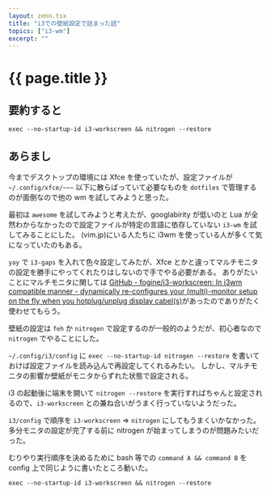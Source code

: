 ```yaml
---
layout: zenn.tsx
title: "i3での壁紙設定で詰まった話"
topics: ["i3-wm"]
excerpt: ""
---
```


# {{ page.title }}

## 要約すると

```
exec --no-startup-id i3-workscreen && nitrogen --restore
```

## あらまし

今までデスクトップの環境には Xfce を使っていたが、設定ファイルが `~/.config/xfce/~~~` 以下に散らばっていて必要なものを `dotfiles` で管理するのが面倒なので他の wm を試してみようと思った。

最初は `awesome` を試してみようと考えたが、googlabirity が低いのと Lua が全然わからなかったので設定ファイルが特定の言語に依存していない `i3-wm` を試してみることにした。
(vim.jp)にいる人たちに i3wm を使っている人が多くて気になっていたのもある。

`yay` で `i3-gaps` を入れて色々設定してみたが、Xfce とかと違ってマルチモニタの設定を勝手にやってくれたりはしないので手でやる必要がある。
ありがたいことにマルチモニタに関しては [GitHub - fogine/i3-workscreen: In i3wm compatible manner - dynamically re-configures your (multi)-monitor setup on the fly when you hotplug/unplug display cabel(s)](https://github.com/fogine/i3-workscreen)があったのでありがたく使わせてもらう。

壁紙の設定は `feh` か `nitrogen` で設定するのが一般的のようだが、初心者なので `nitrogen` でやることにした。

`~/.config/i3/config` に `exec --no-startup-id nitrogen --restore` を書いておけば設定ファイルを読み込んで再設定してくれるみたい。
しかし、マルチモニタの影響か壁紙がモニタからずれた状態で設定される。

i3 の起動後に端末を開いて `nitrogen --restore` を実行すればちゃんと設定されるので、`i3-workscreen` との兼ね合いがうまく行っていないようだった。

`i3/config` で順序を `i3-workscreen` => `nitrogen` にしてもうまくいかなかった。
多分モニタの設定が完了する前に nitrogen が始まってしまうのが問題みたいだった。

むりやり実行順序を決めるために bash 等での `command A && command B` を config 上で同じように書いたところ動いた。

```
exec --no-startup-id i3-workscreen && nitrogen --restore
```
